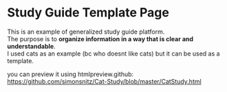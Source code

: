# Study Guide Template Page
This is an example of generalized study guide platform. <br>
The purpose is to <b>organize information in a way that is clear and understandable</b>. <br>
I used cats as an example (bc who doesnt like cats) but it can be used as a template.

you can preview it using htmlpreview.github:
https://github.com/simonsnitz/Cat-Study/blob/master/CatStudy.html
